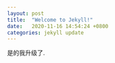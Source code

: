 ```yaml
---
layout: post
title:  "Welcome to Jekyll!"
date:   2020-11-16 14:54:24 +0800
categories: jekyll update
---
```


是的我升级了.
